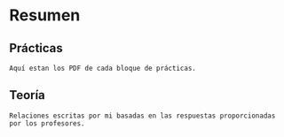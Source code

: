 # Resumen

## Prácticas
	Aquí estan los PDF de cada bloque de prácticas.
## Teoría
	Relaciones escritas por mi basadas en las respuestas proporcionadas por los profesores.

